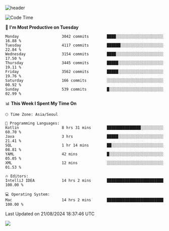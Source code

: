 ![header](https://capsule-render.vercel.app/api?type=Egg&color=timeAuto&height=300&section=header&text=PoPo&fontSize=90&animation=fadeIn)

  <!--START_SECTION:waka-->
![Code Time](http://img.shields.io/badge/Code%20Time-1%2C863%20hrs%2013%20mins-blue)

📅 **I'm Most Productive on Tuesday** 

```text
Monday                   3042 commits        ████░░░░░░░░░░░░░░░░░░░░░   16.88 % 
Tuesday                  4117 commits        ██████░░░░░░░░░░░░░░░░░░░   22.84 % 
Wednesday                3154 commits        ████░░░░░░░░░░░░░░░░░░░░░   17.50 % 
Thursday                 3445 commits        █████░░░░░░░░░░░░░░░░░░░░   19.11 % 
Friday                   3562 commits        █████░░░░░░░░░░░░░░░░░░░░   19.76 % 
Saturday                 166 commits         ░░░░░░░░░░░░░░░░░░░░░░░░░   00.92 % 
Sunday                   539 commits         █░░░░░░░░░░░░░░░░░░░░░░░░   02.99 % 
```


📊 **This Week I Spent My Time On** 

```text
🕑︎ Time Zone: Asia/Seoul

💬 Programming Languages: 
Kotlin                   8 hrs 31 mins       ███████████████░░░░░░░░░░   60.70 % 
Java                     3 hrs               █████░░░░░░░░░░░░░░░░░░░░   21.41 % 
SQL                      1 hr 14 mins        ██░░░░░░░░░░░░░░░░░░░░░░░   08.81 % 
YAML                     42 mins             █░░░░░░░░░░░░░░░░░░░░░░░░   05.05 % 
XML                      12 mins             ░░░░░░░░░░░░░░░░░░░░░░░░░   01.53 % 

🔥 Editors: 
IntelliJ IDEA            14 hrs 2 mins       █████████████████████████   100.00 % 

💻 Operating System: 
Mac                      14 hrs 2 mins       █████████████████████████   100.00 % 
```


 Last Updated on 21/08/2024 18:37:46 UTC
<!--END_SECTION:waka-->



<img src="https://capsule-render.vercel.app/api?type=Egg&color=timeAuto&height=300&section=footer&text=PoPo&fontSize=90&animation=fadeIn&reversal=true" />
